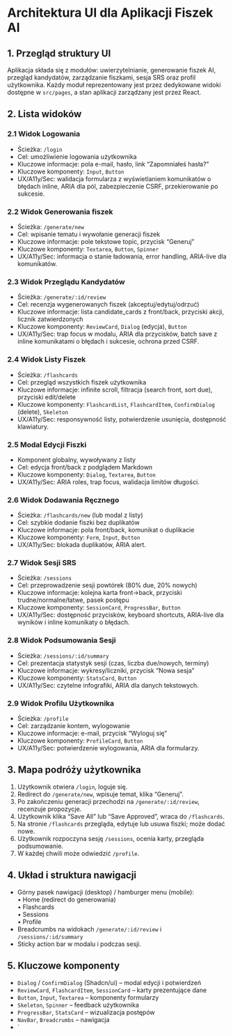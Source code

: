 # Architektura UI dla Aplikacji Fiszek AI

## 1. Przegląd struktury UI
Aplikacja składa się z modułów: uwierzytelnianie, generowanie fiszek AI, przegląd kandydatów, zarządzanie fiszkami, sesja SRS oraz profil użytkownika. Każdy moduł reprezentowany jest przez dedykowane widoki dostępne w `src/pages`, a stan aplikacji zarządzany jest przez React.

## 2. Lista widoków

### 2.1 Widok Logowania
- Ścieżka: `/login`  
- Cel: umożliwienie logowania użytkownika  
- Kluczowe informacje: pola e-mail, hasło, link “Zapomniałeś hasła?”  
- Kluczowe komponenty: `Input`, `Button`  
- UX/A11y/Sec: walidacja formularza z wyświetlaniem komunikatów o błędach inline, ARIA dla pól, zabezpieczenie CSRF, przekierowanie po sukcesie.

### 2.2 Widok Generowania fiszek
- Ścieżka: `/generate/new`  
- Cel: wpisanie tematu i wywołanie generacji fiszek  
- Kluczowe informacje: pole tekstowe topic, przycisk “Generuj”  
- Kluczowe komponenty: `Textarea`, `Button`, `Spinner`  
- UX/A11y/Sec: informacja o stanie ładowania, error handling, ARIA-live dla komunikatów.

### 2.3 Widok Przeglądu Kandydatów
- Ścieżka: `/generate/:id/review`  
- Cel: recenzja wygenerowanych fiszek (akceptuj/edytuj/odrzuć)  
- Kluczowe informacje: lista candidate_cards z front/back, przyciski akcji, licznik zatwierdzonych  
- Kluczowe komponenty: `ReviewCard`, `Dialog` (edycja), `Button`  
- UX/A11y/Sec: trap focus w modalu, ARIA dla przycisków, batch save z inline komunikatami o błędach i sukcesie, ochrona przed CSRF.

### 2.4 Widok Listy Fiszek
- Ścieżka: `/flashcards`  
- Cel: przegląd wszystkich fiszek użytkownika  
- Kluczowe informacje: infinite scroll, filtracja (search front, sort due), przyciski edit/delete  
- Kluczowe komponenty: `FlashcardList`, `FlashcardItem`, `ConfirmDialog` (delete), `Skeleton`  
- UX/A11y/Sec: responsywność listy, potwierdzenie usunięcia, dostępność klawiatury.

### 2.5 Modal Edycji Fiszki
- Komponent globalny, wywoływany z listy  
- Cel: edycja front/back z podglądem Markdown  
- Kluczowe komponenty: `Dialog`, `Textarea`, `Button`  
- UX/A11y/Sec: ARIA roles, trap focus, walidacja limitów długości.

### 2.6 Widok Dodawania Ręcznego
- Ścieżka: `/flashcards/new` (lub modal z listy)  
- Cel: szybkie dodanie fiszki bez duplikatów  
- Kluczowe informacje: pola front/back, komunikat o duplikacie  
- Kluczowe komponenty: `Form`, `Input`, `Button`  
- UX/A11y/Sec: blokada duplikatów, ARIA alert.

### 2.7 Widok Sesji SRS
- Ścieżka: `/sessions`  
- Cel: przeprowadzenie sesji powtórek (80% due, 20% nowych)  
- Kluczowe informacje: kolejna karta front→back, przyciski trudne/normalne/łatwe, pasek postępu  
- Kluczowe komponenty: `SessionCard`, `ProgressBar`, `Button`  
- UX/A11y/Sec: dostępność przycisków, keyboard shortcuts, ARIA-live dla wyników i inline komunikaty o błędach.

### 2.8 Widok Podsumowania Sesji
- Ścieżka: `/sessions/:id/summary`  
- Cel: prezentacja statystyk sesji (czas, liczba due/nowych, terminy)  
- Kluczowe informacje: wykresy/liczniki, przycisk “Nowa sesja”  
- Kluczowe komponenty: `StatsCard`, `Button`  
- UX/A11y/Sec: czytelne infografiki, ARIA dla danych tekstowych.

### 2.9 Widok Profilu Użytkownika
- Ścieżka: `/profile`  
- Cel: zarządzanie kontem, wylogowanie  
- Kluczowe informacje: e-mail, przycisk “Wyloguj się”  
- Kluczowe komponenty: `ProfileCard`, `Button`  
- UX/A11y/Sec: potwierdzenie wylogowania, ARIA dla formularzy.

## 3. Mapa podróży użytkownika
1. Użytkownik otwiera `/login`, loguje się.  
2. Redirect do `/generate/new`, wpisuje temat, klika “Generuj”.  
3. Po zakończeniu generacji przechodzi na `/generate/:id/review`, recenzuje propozycje.  
4. Użytkownik klika “Save All” lub “Save Approved”, wraca do `/flashcards`.  
5. Na stronie `/flashcards` przegląda, edytuje lub usuwa fiszki; może dodać nowe.  
6. Użytkownik rozpoczyna sesję `/sessions`, ocenia karty, przegląda podsumowanie.  
7. W każdej chwili może odwiedzić `/profile`.

## 4. Układ i struktura nawigacji
- Górny pasek nawigacji (desktop) / hamburger menu (mobile):  
  • Home (redirect do generowania)  
  • Flashcards  
  • Sessions  
  • Profile  
- Breadcrumbs na widokach `/generate/:id/review` i `/sessions/:id/summary`  
- Sticky action bar w modalu i podczas sesji.

## 5. Kluczowe komponenty
- `Dialog` / `ConfirmDialog` (Shadcn/ui) – modal edycji i potwierdzeń  
- `ReviewCard`, `FlashcardItem`, `SessionCard` – karty prezentujące dane  
- `Button`, `Input`, `Textarea` – komponenty formularzy  
- `Skeleton`, `Spinner` – feedback użytkownika  
- `ProgressBar`, `StatsCard` – wizualizacja postępów  
- `NavBar`, `Breadcrumbs` – nawigacja  
- `